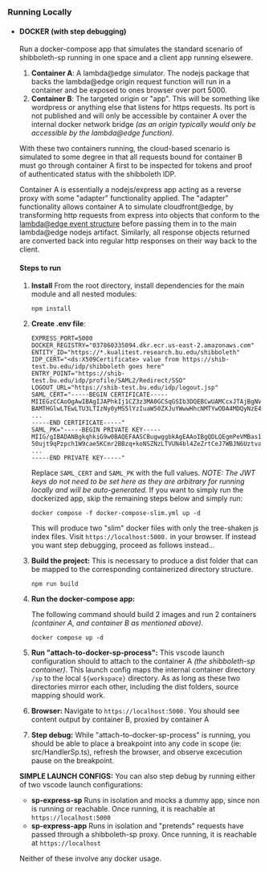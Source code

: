 ### Running Locally

- #### DOCKER (with step debugging)

  Run a docker-compose app that simulates the standard scenario of shibboleth-sp running in one space and a client app running elsewere.

  1. **Container A**: A lambda@edge simulator.
     The nodejs package that backs the lambda@edge origin request function will run in a container and be exposed to ones browser over port 5000.
  2. **Container B**: The targeted origin or "app".
     This will be something like wordpress or anything else that listens for https requests.
     Its port is not published and will only be accessible by container A over the internal docker network bridge *(as an origin typically would only be accessible by the lambda@edge function)*.

  With these two containers running, the cloud-based scenario is simulated to some degree in that all requests bound for container B must go through container A first to be inspected for tokens and proof of authenticated status with the shibboleth IDP.

  Container A is essentially a nodejs/express app acting as a reverse proxy with some "adapter" functionality applied.
  The "adapter" functionality allows container A to simulate cloudfront@edge, by transforming http requests from express into objects that conform to the [lambda@edge event structure](https://docs.aws.amazon.com/AmazonCloudFront/latest/DeveloperGuide/lambda-event-structure.html#lambda-event-structure-request) before passing them in to the main lambda@edge nodejs artifact. Similarly, all response objects returned are converted back into regular http responses on their way back to the client.

  #### Steps to run

  1. **Install**
     From the root directory, install dependencies for the main module and all nested modules:

     ```
     npm install
     ```

  2. **Create .env file**:

     ```
     EXPRESS_PORT=5000
     DOCKER_REGISTRY="037860335094.dkr.ecr.us-east-2.amazonaws.com"
     ENTITY_ID="https://*.kualitest.research.bu.edu/shibboleth"
     IDP_CERT="<ds:X509Certificate> value from https://shib-test.bu.edu/idp/shibboleth goes here"
     ENTRY_POINT="https://shib-test.bu.edu/idp/profile/SAML2/Redirect/SSO"
     LOGOUT_URL="https://shib-test.bu.edu/idp/logout.jsp"
     SAML_CERT="-----BEGIN CERTIFICATE-----
     MIIEGzCCAoOgAwIBAgIJAPhkIj1CZ3z3MA0GCSqGSIb3DQEBCwUAMCcxJTAjBgNV
     BAMTHGlwLTEwLTU3LTIzNy0yMS5lYzIuaW50ZXJuYWwwHhcNMTYwODA4MDQyNzE4
     ...
     -----END CERTIFICATE-----"
     SAML_PK="-----BEGIN PRIVATE KEY-----
     MIIG/gIBADANBgkqhkiG9w0BAQEFAASCBugwggbkAgEAAoIBgQDLQEgmPeVMBas1
     50ujt9qPzpch1W9cae5KCmr2BBzq+koNSZNzLTVUN4bl4ZeZrtCeJ7WBJN6Uztva
     ...
     -----END PRIVATE KEY-----"
     ```

     Replace `SAML_CERT` and `SAML_PK` with the full values.
     *NOTE: The JWT keys do not need to be set here as they are arbitrary for running locally and will be auto-generated.*
     If you want to simply run the dockerized app, skip the remaining steps below and simply run:

     ```
     docker compose -f docker-compose-slim.yml up -d
     ```

     This will produce two "slim" docker files with only the tree-shaken js index files.
     Visit `https://localhost:5000.` in your browser.
     If instead you want step debugging, proceed as follows instead...

  3. **Build the project:**
     This is necessary to produce a dist folder that can be mapped to the corresponding containerized directory structure.

     ```
     npm run build
     ```

  4. **Run the docker-compose app:**

     The following command should build 2 images and run 2 containers *(container A, and container B as mentioned above).*

     ```
     docker compose up -d
     ```

  5. **Run "attach-to-docker-sp-process":**
     This vscode launch configuration should to attach to the container A *(the shibboleth-sp container)*. 
     This launch config maps the internal container directory `/sp` to the local `${workspace}` directory.
     As as long as these two directories mirror each other, including the dist folders, source mapping should work.

  6. **Browser:**
     Navigate to `https://localhost:5000.`
     You should see content output by container B, proxied by container A

  7. **Step debug:**
     While "attach-to-docker-sp-process" is running, you should be able to place a breakpoint into any code in scope (ie: src/HandlerSp.ts), refresh the browser, and observe excecution pause on the breakpoint.

  **SIMPLE LAUNCH CONFIGS:**
  You can also step debug by running either of two vscode launch configurations:

  - **sp-express-sp**
    Runs in isolation and mocks a dummy app, since non is running or reachable.
    Once running, it is reachable at `https://localhost:5000`
  - **sp-express-app**
    Runs in isolation and "pretends" requests have passed through a shibboleth-sp proxy.
    Once running, it is reachable at `https://localhost`

  Neither of these involve any docker usage.
